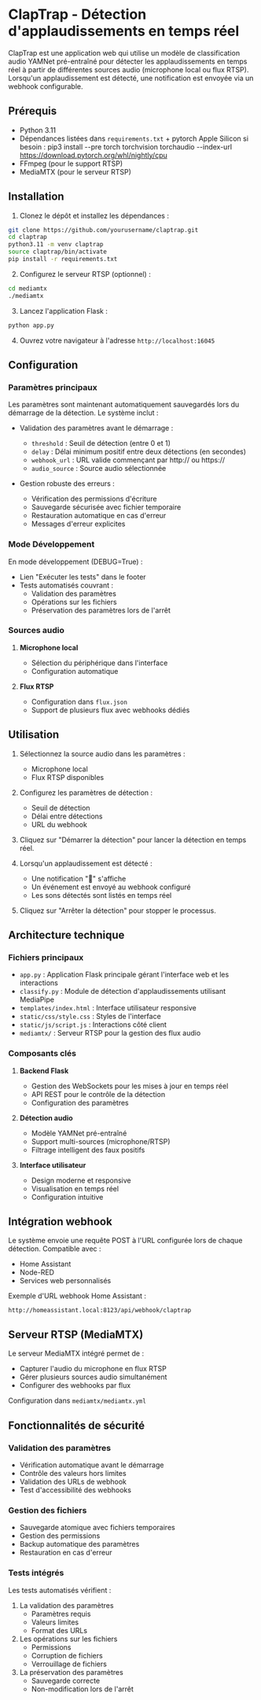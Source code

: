 # ClapTrap - Détection d'applaudissements en temps réel

ClapTrap est une application web qui utilise un modèle de classification audio YAMNet pré-entraîné pour détecter les applaudissements en temps réel à partir de différentes sources audio (microphone local ou flux RTSP). Lorsqu'un applaudissement est détecté, une notification est envoyée via un webhook configurable.

## Prérequis

- Python 3.11
- Dépendances listées dans `requirements.txt` + pytorch Apple Silicon si besoin : pip3 install --pre torch torchvision torchaudio --index-url https://download.pytorch.org/whl/nightly/cpu
- FFmpeg (pour le support RTSP)
- MediaMTX (pour le serveur RTSP)

## Installation

1. Clonez le dépôt et installez les dépendances :

```bash
git clone https://github.com/yourusername/claptrap.git
cd claptrap
python3.11 -m venv claptrap
source claptrap/bin/activate
pip install -r requirements.txt
```

2. Configurez le serveur RTSP (optionnel) :
```bash
cd mediamtx
./mediamtx
```

3. Lancez l'application Flask :
```bash
python app.py
```

4. Ouvrez votre navigateur à l'adresse `http://localhost:16045`

## Configuration

### Paramètres principaux
Les paramètres sont maintenant automatiquement sauvegardés lors du démarrage de la détection. Le système inclut :

- Validation des paramètres avant le démarrage :
  - `threshold` : Seuil de détection (entre 0 et 1)
  - `delay` : Délai minimum positif entre deux détections (en secondes)
  - `webhook_url` : URL valide commençant par http:// ou https://
  - `audio_source` : Source audio sélectionnée

- Gestion robuste des erreurs :
  - Vérification des permissions d'écriture
  - Sauvegarde sécurisée avec fichier temporaire
  - Restauration automatique en cas d'erreur
  - Messages d'erreur explicites

### Mode Développement
En mode développement (DEBUG=True) :
- Lien "Exécuter les tests" dans le footer
- Tests automatisés couvrant :
  - Validation des paramètres
  - Opérations sur les fichiers
  - Préservation des paramètres lors de l'arrêt

### Sources audio
1. **Microphone local**
   - Sélection du périphérique dans l'interface
   - Configuration automatique

2. **Flux RTSP**
   - Configuration dans `flux.json`
   - Support de plusieurs flux avec webhooks dédiés

## Utilisation

1. Sélectionnez la source audio dans les paramètres :
   - Microphone local
   - Flux RTSP disponibles

2. Configurez les paramètres de détection :
   - Seuil de détection
   - Délai entre détections
   - URL du webhook

3. Cliquez sur "Démarrer la détection" pour lancer la détection en temps réel.

4. Lorsqu'un applaudissement est détecté :
   - Une notification "👏" s'affiche
   - Un événement est envoyé au webhook configuré
   - Les sons détectés sont listés en temps réel

5. Cliquez sur "Arrêter la détection" pour stopper le processus.

## Architecture technique

### Fichiers principaux
- `app.py` : Application Flask principale gérant l'interface web et les interactions
- `classify.py` : Module de détection d'applaudissements utilisant MediaPipe
- `templates/index.html` : Interface utilisateur responsive
- `static/css/style.css` : Styles de l'interface
- `static/js/script.js` : Interactions côté client
- `mediamtx/` : Serveur RTSP pour la gestion des flux audio

### Composants clés
1. **Backend Flask**
   - Gestion des WebSockets pour les mises à jour en temps réel
   - API REST pour le contrôle de la détection
   - Configuration des paramètres

2. **Détection audio**
   - Modèle YAMNet pré-entraîné
   - Support multi-sources (microphone/RTSP)
   - Filtrage intelligent des faux positifs

3. **Interface utilisateur**
   - Design moderne et responsive
   - Visualisation en temps réel
   - Configuration intuitive

## Intégration webhook

Le système envoie une requête POST à l'URL configurée lors de chaque détection. Compatible avec :
- Home Assistant
- Node-RED
- Services web personnalisés

Exemple d'URL webhook Home Assistant :
```
http://homeassistant.local:8123/api/webhook/claptrap
```

## Serveur RTSP (MediaMTX)

Le serveur MediaMTX intégré permet de :
- Capturer l'audio du microphone en flux RTSP
- Gérer plusieurs sources audio simultanément
- Configurer des webhooks par flux

Configuration dans `mediamtx/mediamtx.yml`

## Fonctionnalités de sécurité

### Validation des paramètres
- Vérification automatique avant le démarrage
- Contrôle des valeurs hors limites
- Validation des URLs de webhook
- Test d'accessibilité des webhooks

### Gestion des fichiers
- Sauvegarde atomique avec fichiers temporaires
- Gestion des permissions
- Backup automatique des paramètres
- Restauration en cas d'erreur

### Tests intégrés
Les tests automatisés vérifient :
1. La validation des paramètres
   - Paramètres requis
   - Valeurs limites
   - Format des URLs
2. Les opérations sur les fichiers
   - Permissions
   - Corruption de fichiers
   - Verrouillage de fichiers
3. La préservation des paramètres
   - Sauvegarde correcte
   - Non-modification lors de l'arrêt
